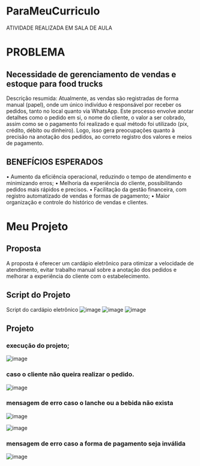 # ParaMeuCurriculo
ATIVIDADE REALIZADA EM SALA DE AULA

# PROBLEMA
## Necessidade de gerenciamento de vendas e estoque para food trucks
Descrição resumida:
Atualmente, as vendas são registradas de forma manual (papel), onde um único indivíduo é responsável por receber os pedidos, tanto no local quanto via WhatsApp. Este processo envolve anotar detalhes como o pedido em si, o nome do cliente, o valor a ser cobrado, assim como se o pagamento foi realizado e qual método foi utilizado (pix, crédito, débito ou dinheiro). Logo, isso gera preocupações quanto à precisão na anotação dos pedidos, ao correto registro dos valores e meios de pagamento.
 ## BENEFÍCIOS ESPERADOS
• Aumento da eficiência operacional, reduzindo o tempo de atendimento e minimizando erros;
• Melhoria da experiência do cliente, possibilitando pedidos mais rápidos e precisos.
• Facilitação da gestão financeira, com registro automatizado de vendas e formas de pagamento;
• Maior organização e controle do histórico de vendas e clientes.

# Meu Projeto

## Proposta
A proposta é oferecer um cardápio eletrônico para otimizar a velocidade de atendimento, evitar trabalho manual sobre a anotação dos pedidos e melhorar a experiência do cliente com o estabelecimento.


## Script do Projeto
Script do cardápio eletrônico
![image](https://github.com/user-attachments/assets/3ac20fff-df4e-4604-bc64-20108eeb9dac)
![image](https://github.com/user-attachments/assets/6b9f91f4-e06e-433a-94a9-74af091b07a7)
![image](https://github.com/user-attachments/assets/3a8af84f-88c0-4203-97cf-75a6c10c2da6)

## Projeto 
### execução do projeto;

![image](https://github.com/user-attachments/assets/65452b8c-22e8-41dc-99e9-f6b763608f0c)

### caso o cliente não queira realizar o pedido.

![image](https://github.com/user-attachments/assets/1a3ded37-6677-4a37-81ec-301d9e3b9840)

### mensagem de erro caso o lanche ou a bebida não exista

![image](https://github.com/user-attachments/assets/291ec752-9878-491e-b972-e25144272c38)

![image](https://github.com/user-attachments/assets/db7724b6-ed37-4fce-ad57-026e02d87d06)

### mensagem de erro caso a forma de pagamento seja inválida

![image](https://github.com/user-attachments/assets/af5eae13-771f-4eee-b93c-e0bac700ba80)


